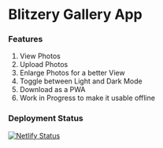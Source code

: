 # Blitzery Gallery App

### Features
1. View Photos
2. Upload Photos
3. Enlarge Photos for a better View
4. Toggle between Light and Dark Mode
5. Download as a PWA
6. Work in Progress to make it usable offline

### Deployment Status

[![Netlify Status](https://api.netlify.com/api/v1/badges/956c5701-8ce2-400a-b558-14afa445a309/deploy-status)](https://app.netlify.com/sites/blitzery/deploys)

